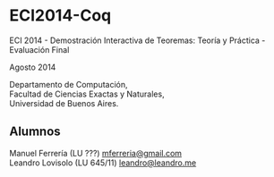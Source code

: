 ECI2014-Coq
===========

ECI 2014 - Demostración Interactiva de Teoremas: Teoría y Práctica - Evaluación Final

Agosto 2014

Departamento de Computación,  
Facultad de Ciencias Exactas y Naturales,  
Universidad de Buenos Aires.

Alumnos
-------

Manuel Ferrería (LU ???) [mferreria@gmail.com](mailto:mferreria@gmail.com)   
Leandro Lovisolo (LU 645/11) [leandro@leandro.me](mailto:leandro@leandro.me)  